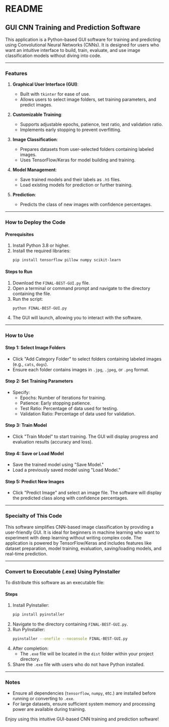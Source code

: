 # README

## **GUI CNN Training and Prediction Software**

This application is a Python-based GUI software for training and predicting using Convolutional Neural Networks (CNNs). It is designed for users who want an intuitive interface to build, train, evaluate, and use image classification models without diving into code. 

---

### **Features**
1. **Graphical User Interface (GUI)**:
   - Built with `tkinter` for ease of use.
   - Allows users to select image folders, set training parameters, and predict images.

2. **Customizable Training**:
   - Supports adjustable epochs, patience, test ratio, and validation ratio.
   - Implements early stopping to prevent overfitting.

3. **Image Classification**:
   - Prepares datasets from user-selected folders containing labeled images.
   - Uses TensorFlow/Keras for model building and training.

4. **Model Management**:
   - Save trained models and their labels as `.h5` files.
   - Load existing models for prediction or further training.

5. **Prediction**:
   - Predicts the class of new images with confidence percentages.

---

### **How to Deploy the Code**

#### **Prerequisites**
1. Install Python 3.8 or higher.
2. Install the required libraries:
   ```bash
   pip install tensorflow pillow numpy scikit-learn
   ```

#### **Steps to Run**
1. Download the `FINAL-BEST-GUI.py` file.
2. Open a terminal or command prompt and navigate to the directory containing the file.
3. Run the script:
   ```bash
   python FINAL-BEST-GUI.py
   ```
4. The GUI will launch, allowing you to interact with the software.

---

### **How to Use**

#### **Step 1: Select Image Folders**
- Click "Add Category Folder" to select folders containing labeled images (e.g., `cats`, `dogs`).
- Ensure each folder contains images in `.jpg`, `.jpeg`, or `.png` format.

#### **Step 2: Set Training Parameters**
- Specify:
  - Epochs: Number of iterations for training.
  - Patience: Early stopping patience.
  - Test Ratio: Percentage of data used for testing.
  - Validation Ratio: Percentage of data used for validation.

#### **Step 3: Train Model**
- Click "Train Model" to start training. The GUI will display progress and evaluation results (accuracy and loss).

#### **Step 4: Save or Load Model**
- Save the trained model using "Save Model."
- Load a previously saved model using "Load Model."

#### **Step 5: Predict New Images**
- Click "Predict Image" and select an image file. The software will display the predicted class along with confidence percentages.

---

### **Specialty of This Code**

This software simplifies CNN-based image classification by providing a user-friendly GUI. It is ideal for beginners in machine learning who want to experiment with deep learning without writing complex code. The application is powered by TensorFlow/Keras and includes features like dataset preparation, model training, evaluation, saving/loading models, and real-time prediction.

---

### **Convert to Executable (.exe) Using PyInstaller**

To distribute this software as an executable file:

#### **Steps**
1. Install PyInstaller:
   ```bash
   pip install pyinstaller
   ```
2. Navigate to the directory containing `FINAL-BEST-GUI.py`.
3. Run PyInstaller:
   ```bash
   pyinstaller --onefile --noconsole FINAL-BEST-GUI.py
   ```
4. After completion:
   - The `.exe` file will be located in the `dist` folder within your project directory.
5. Share the `.exe` file with users who do not have Python installed.

---

### **Notes**
- Ensure all dependencies (`tensorflow`, `numpy`, etc.) are installed before running or converting to `.exe`.
- For large datasets, ensure sufficient system memory and processing power are available during training.

Enjoy using this intuitive GUI-based CNN training and prediction software!
